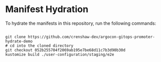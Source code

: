 
# Manifest Hydration

To hydrate the manifests in this repository, run the following commands:

```shell

git clone https://github.com/crenshaw-dev/argocon-gitops-promoter-hydrate-demo
# cd into the cloned directory
git checkout 052b255704f2069ab195e7be68d11c7b3d90b30d
kustomize build ./user-configuration/staging/e2e
```
